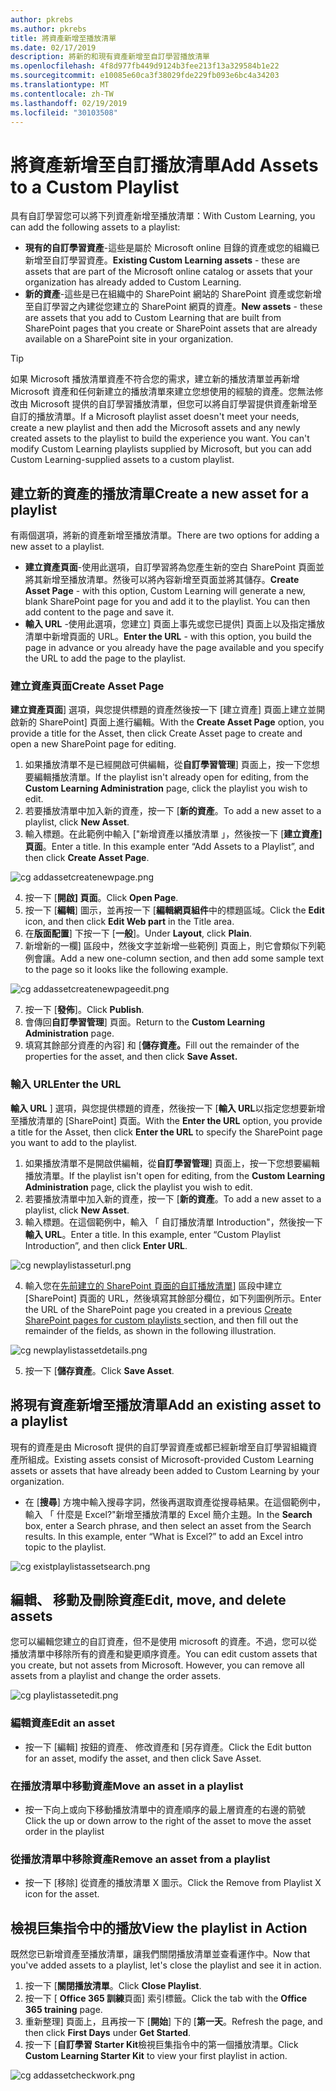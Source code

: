 ```yaml
---
author: pkrebs
ms.author: pkrebs
title: 將資產新增至播放清單
ms.date: 02/17/2019
description: 將新的和現有資產新增至自訂學習播放清單
ms.openlocfilehash: 4f8d977fb449d9124b3fee213f13a329584b1e22
ms.sourcegitcommit: e10085e60ca3f38029fde229fb093e6bc4a34203
ms.translationtype: MT
ms.contentlocale: zh-TW
ms.lasthandoff: 02/19/2019
ms.locfileid: "30103508"
---
```

# <a name="add-assets-to-a-custom-playlist"></a><span data-ttu-id="68c7a-103">將資產新增至自訂播放清單</span><span class="sxs-lookup"><span data-stu-id="68c7a-103">Add Assets to a Custom Playlist</span></span>

<span data-ttu-id="68c7a-104">具有自訂學習您可以將下列資產新增至播放清單：</span><span class="sxs-lookup"><span data-stu-id="68c7a-104">With Custom Learning, you can add the following assets to a playlist:</span></span>

- <span data-ttu-id="68c7a-105">**現有的自訂學習資產**-這些是屬於 Microsoft online 目錄的資產或您的組織已新增至自訂學習資產。</span><span class="sxs-lookup"><span data-stu-id="68c7a-105">**Existing Custom Learning assets** - these are assets that are part of the Microsoft online catalog or assets that your organization has already added to Custom Learning.</span></span>
- <span data-ttu-id="68c7a-106">**新的資產**-這些是已在組織中的 SharePoint 網站的 SharePoint 資產或您新增至自訂學習之內建從您建立的 SharePoint 網頁的資產。</span><span class="sxs-lookup"><span data-stu-id="68c7a-106">**New assets** - these are assets that you add to Custom Learning that are built from SharePoint pages that you create or SharePoint assets that are already available on a SharePoint site in your organization.</span></span> 

> [!TIP]
> <span data-ttu-id="68c7a-p101">如果 Microsoft 播放清單資產不符合您的需求，建立新的播放清單並再新增 Microsoft 資產和任何新建立的播放清單來建立您想使用的經驗的資產。您無法修改由 Microsoft 提供的自訂學習播放清單，但您可以將自訂學習提供資產新增至自訂的播放清單。</span><span class="sxs-lookup"><span data-stu-id="68c7a-p101">If a Microsoft playlist asset doesn't meet your needs, create a new playlist and then add the Microsoft assets and any newly created assets to the playlist to build the experience you want. You can't modify Custom Learning playlists supplied by Microsoft, but you can add Custom Learning-supplied assets to a custom playlist.</span></span>   

## <a name="create-a-new-asset-for-a-playlist"></a><span data-ttu-id="68c7a-109">建立新的資產的播放清單</span><span class="sxs-lookup"><span data-stu-id="68c7a-109">Create a new asset for a playlist</span></span>

<span data-ttu-id="68c7a-110">有兩個選項，將新的資產新增至播放清單。</span><span class="sxs-lookup"><span data-stu-id="68c7a-110">There are two options for adding a new asset to a playlist.</span></span>

- <span data-ttu-id="68c7a-p102">**建立資產頁面**-使用此選項，自訂學習將為您產生新的空白 SharePoint 頁面並將其新增至播放清單。然後可以將內容新增至頁面並將其儲存。</span><span class="sxs-lookup"><span data-stu-id="68c7a-p102">**Create Asset Page** - with this option, Custom Learning will generate a new,  blank SharePoint page for you and add it to the playlist. You can then add content to the page and save it.</span></span>  
- <span data-ttu-id="68c7a-113">**輸入 URL** -使用此選項，您建立] 頁面上事先或您已提供] 頁面上以及指定播放清單中新增頁面的 URL。</span><span class="sxs-lookup"><span data-stu-id="68c7a-113">**Enter the URL** - with this option, you build the page in advance or you already have the page available and you specify the URL to add the page to the playlist.</span></span>

### <a name="create-asset-page"></a><span data-ttu-id="68c7a-114">建立資產頁面</span><span class="sxs-lookup"><span data-stu-id="68c7a-114">Create Asset Page</span></span> 
<span data-ttu-id="68c7a-115">**建立資產頁面**] 選項，與您提供標題的資產然後按一下 [建立資產] 頁面上建立並開啟新的 SharePoint] 頁面上進行編輯。</span><span class="sxs-lookup"><span data-stu-id="68c7a-115">With the **Create Asset Page** option, you provide a title for the Asset, then click Create Asset page to create and open a new SharePoint page for editing.</span></span> 

1.  <span data-ttu-id="68c7a-116">如果播放清單不是已經開啟可供編輯，從**自訂學習管理**] 頁面上，按一下您想要編輯播放清單。</span><span class="sxs-lookup"><span data-stu-id="68c7a-116">If the playlist isn't already open for editing, from the **Custom Learning Administration** page, click the playlist you wish to edit.</span></span> 
2. <span data-ttu-id="68c7a-117">若要播放清單中加入新的資產，按一下 [**新的資產**。</span><span class="sxs-lookup"><span data-stu-id="68c7a-117">To add a new asset to a playlist, click **New Asset**.</span></span> 
3. <span data-ttu-id="68c7a-p103">輸入標題。在此範例中輸入 ["新增資產以播放清單 」，然後按一下 [**建立資產] 頁面**。</span><span class="sxs-lookup"><span data-stu-id="68c7a-p103">Enter a title. In this example enter “Add Assets to a Playlist”, and then click **Create Asset Page**.</span></span>

![cg addassetcreatenewpage.png](media/cg-addassetcreatenewpage.png)

4. <span data-ttu-id="68c7a-121">按一下 [**開啟] 頁面**。</span><span class="sxs-lookup"><span data-stu-id="68c7a-121">Click **Open Page**.</span></span>
5. <span data-ttu-id="68c7a-122">按一下 [**編輯**] 圖示，並再按一下 [**編輯網頁組件**中的標題區域。</span><span class="sxs-lookup"><span data-stu-id="68c7a-122">Click the **Edit** icon, and then click **Edit Web part** in the Title area.</span></span>
6. <span data-ttu-id="68c7a-123">在**版面配置**] 下按一下 [**一般**]。</span><span class="sxs-lookup"><span data-stu-id="68c7a-123">Under **Layout**, click **Plain**.</span></span> 
7. <span data-ttu-id="68c7a-124">新增新的一欄] 區段中，然後文字並新增一些範例] 頁面上，則它會類似下列範例會讓。</span><span class="sxs-lookup"><span data-stu-id="68c7a-124">Add a new one-column section, and then add some sample text to the page so it looks like the following example.</span></span> 

![cg addassetcreatenewpageedit.png](media/cg-addassetcreatenewpageedit.png)

7. <span data-ttu-id="68c7a-126">按一下 [**發佈**]。</span><span class="sxs-lookup"><span data-stu-id="68c7a-126">Click **Publish**.</span></span>
8. <span data-ttu-id="68c7a-127">會傳回**自訂學習管理**] 頁面。</span><span class="sxs-lookup"><span data-stu-id="68c7a-127">Return to the **Custom Learning Administration** page.</span></span> 
9. <span data-ttu-id="68c7a-128">填寫其餘部分資產的內容] 和 [**儲存資產。**</span><span class="sxs-lookup"><span data-stu-id="68c7a-128">Fill out the remainder of the properties for the asset, and then click **Save Asset.**</span></span>

### <a name="enter-the-url"></a><span data-ttu-id="68c7a-129">輸入 URL</span><span class="sxs-lookup"><span data-stu-id="68c7a-129">Enter the URL</span></span>
<span data-ttu-id="68c7a-130">**輸入 URL** ] 選項，與您提供標題的資產，然後按一下 [**輸入 URL**以指定您想要新增至播放清單的 [SharePoint] 頁面。</span><span class="sxs-lookup"><span data-stu-id="68c7a-130">With the **Enter the URL** option, you provide a title for the Asset, then click **Enter the URL** to specify the SharePoint page you want to add to the playlist.</span></span> 

1.  <span data-ttu-id="68c7a-131">如果播放清單不是開啟供編輯，從**自訂學習管理**] 頁面上，按一下您想要編輯播放清單。</span><span class="sxs-lookup"><span data-stu-id="68c7a-131">If the playlist isn't open for editing, from the **Custom Learning Administration** page, click the playlist you wish to edit.</span></span> 
2. <span data-ttu-id="68c7a-132">若要播放清單中加入新的資產，按一下 [**新的資產**。</span><span class="sxs-lookup"><span data-stu-id="68c7a-132">To add a new asset to a playlist, click **New Asset**.</span></span> 
3. <span data-ttu-id="68c7a-p104">輸入標題。在這個範例中，輸入 「 自訂播放清單 Introduction"，然後按一下**輸入 URL**。</span><span class="sxs-lookup"><span data-stu-id="68c7a-p104">Enter a title. In this example, enter “Custom Playlist Introduction”, and then click **Enter URL**.</span></span> 

![cg newplaylistasseturl.png](media/cg-newplaylistasseturl.png)

4. <span data-ttu-id="68c7a-136">輸入您在[先前建立的 SharePoint 頁面的自訂播放清單](custom_createnewpage.md)] 區段中建立 [SharePoint] 頁面的 URL，然後填寫其餘部分欄位，如下列圖例所示。</span><span class="sxs-lookup"><span data-stu-id="68c7a-136">Enter the URL of the SharePoint page you created in a previous [Create SharePoint pages for custom playlists ](custom_createnewpage.md) section, and then fill out the remainder of the fields, as shown in the following illustration.</span></span>

![cg newplaylistassetdetails.png](media/cg-newplaylistassetdetails.png)

5. <span data-ttu-id="68c7a-138">按一下 [**儲存資產**。</span><span class="sxs-lookup"><span data-stu-id="68c7a-138">Click **Save Asset**.</span></span> 

## <a name="add-an-existing-asset-to-a-playlist"></a><span data-ttu-id="68c7a-139">將現有資產新增至播放清單</span><span class="sxs-lookup"><span data-stu-id="68c7a-139">Add an existing asset to a playlist</span></span>

<span data-ttu-id="68c7a-140">現有的資產是由 Microsoft 提供的自訂學習資產或都已經新增至自訂學習組織資產所組成。</span><span class="sxs-lookup"><span data-stu-id="68c7a-140">Existing assets consist of Microsoft-provided Custom Learning assets or assets that have already been added to Custom Learning by your organization.</span></span> 

- <span data-ttu-id="68c7a-p105">在 [**搜尋**] 方塊中輸入搜尋字詞，然後再選取資產從搜尋結果。在這個範例中，輸入 「 什麼是 Excel?"新增至播放清單的 Excel 簡介主題。</span><span class="sxs-lookup"><span data-stu-id="68c7a-p105">In the **Search** box, enter a Search phrase, and then select an asset from the Search results. In this example, enter “What is Excel?” to add an Excel intro topic to the playlist.</span></span>

![cg existplaylistassetsearch.png](media/cg-existplaylistassetsearch.png)

## <a name="edit-move-and-delete-assets"></a><span data-ttu-id="68c7a-145">編輯、 移動及刪除資產</span><span class="sxs-lookup"><span data-stu-id="68c7a-145">Edit, move, and delete assets</span></span>
<span data-ttu-id="68c7a-p106">您可以編輯您建立的自訂資產，但不是使用 microsoft 的資產。不過，您可以從播放清單中移除所有的資產和變更順序資產。</span><span class="sxs-lookup"><span data-stu-id="68c7a-p106">You can edit custom assets that you create, but not assets from Microsoft. However, you can remove all assets from a playlist and change the order assets.</span></span> 

![cg playlistassetedit.png](media/cg-playlistassetedit.png)

### <a name="edit-an-asset"></a><span data-ttu-id="68c7a-149">編輯資產</span><span class="sxs-lookup"><span data-stu-id="68c7a-149">Edit an asset</span></span>
- <span data-ttu-id="68c7a-150">按一下 [編輯] 按鈕的資產、 修改資產和 [另存資產。</span><span class="sxs-lookup"><span data-stu-id="68c7a-150">Click the Edit button for an asset, modify the asset, and then click Save Asset.</span></span> 

### <a name="move-an-asset-in-a-playlist"></a><span data-ttu-id="68c7a-151">在播放清單中移動資產</span><span class="sxs-lookup"><span data-stu-id="68c7a-151">Move an asset in a playlist</span></span>
- <span data-ttu-id="68c7a-152">按一下向上或向下移動播放清單中的資產順序的最上層資產的右邊的箭號</span><span class="sxs-lookup"><span data-stu-id="68c7a-152">Click the up or down arrow to the right of the asset to move the asset order in the playlist</span></span>

### <a name="remove-an-asset-from-a-playlist"></a><span data-ttu-id="68c7a-153">從播放清單中移除資產</span><span class="sxs-lookup"><span data-stu-id="68c7a-153">Remove an asset from a playlist</span></span>
- <span data-ttu-id="68c7a-154">按一下 [移除] 從資產的播放清單 X 圖示。</span><span class="sxs-lookup"><span data-stu-id="68c7a-154">Click the Remove from Playlist X icon for the asset.</span></span> 

## <a name="view-the-playlist-in-action"></a><span data-ttu-id="68c7a-155">檢視巨集指令中的播放</span><span class="sxs-lookup"><span data-stu-id="68c7a-155">View the playlist in Action</span></span>
<span data-ttu-id="68c7a-156">既然您已新增資產至播放清單，讓我們關閉播放清單並查看運作中。</span><span class="sxs-lookup"><span data-stu-id="68c7a-156">Now that you've added assets to a playlist, let's close the playlist and see it in action.</span></span> 

1. <span data-ttu-id="68c7a-157">按一下 [**關閉播放清單**。</span><span class="sxs-lookup"><span data-stu-id="68c7a-157">Click **Close Playlist**.</span></span>
2. <span data-ttu-id="68c7a-158">按一下 [ **Office 365 訓練**頁面] 索引標籤。</span><span class="sxs-lookup"><span data-stu-id="68c7a-158">Click the tab with the **Office 365 training** page.</span></span>
3. <span data-ttu-id="68c7a-159">重新整理] 頁面上，且再按一下 [**開始**] 下的 [**第一天**。</span><span class="sxs-lookup"><span data-stu-id="68c7a-159">Refresh the page, and then click **First Days** under **Get Started**.</span></span>
4. <span data-ttu-id="68c7a-160">按一下 [**自訂學習 Starter Kit**檢視巨集指令中的第一個播放清單。</span><span class="sxs-lookup"><span data-stu-id="68c7a-160">Click **Custom Learning Starter Kit** to view your first playlist in action.</span></span> 

![cg addassetcheckwork.png](media/cg-addassetcheckwork.png)